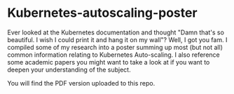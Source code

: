 # Kubernetes-autoscaling-poster

Ever looked at the Kubernetes documentation and thought "Damn that's so beautiful. I wish I could print it and hang it on my wall"? Well, I got you fam. I compiled some of my research into a poster summing up most (but not all) common information relating to Kubernetes Auto-scaling. I also reference some academic papers you might want to take a look at if you want to deepen your understanding of the subject.

You will find the PDF version uploaded to this repo.

